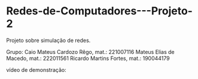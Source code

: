 # Redes-de-Computadores---Projeto-2

Projeto sobre simulação de redes.

Grupo:
Caio Mateus Cardozo Rêgo, mat.: 221007116
Mateus Elias de Macedo, mat.: 222011561
Ricardo Martins Fortes, mat.: 190044179

vídeo de demonstração: 
